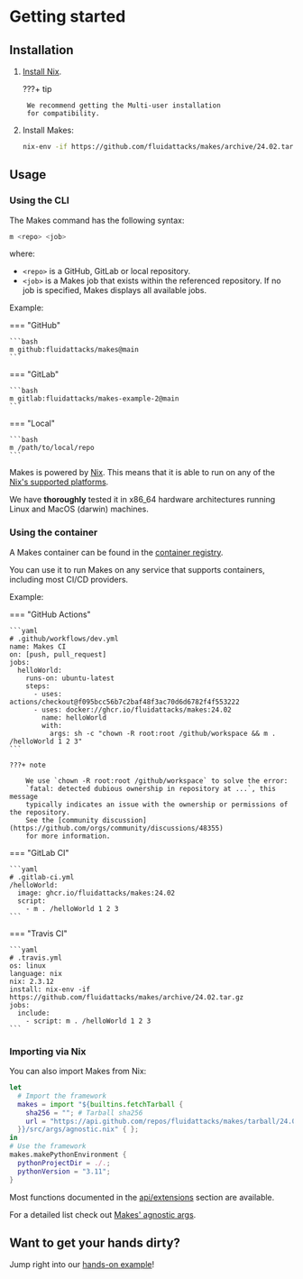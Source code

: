 # Getting started

## Installation

1. [Install Nix](https://nixos.org/download).

    ???+ tip

        We recommend getting the Multi-user installation
        for compatibility.

1. Install Makes:

    ```bash
    nix-env -if https://github.com/fluidattacks/makes/archive/24.02.tar.gz
    ```

## Usage

### Using the CLI

The Makes command has the following syntax:

```bash
m <repo> <job>
```

where:

- `<repo>` is a GitHub, GitLab or local repository.
- `<job>` is a Makes job
    that exists within the referenced repository.
    If no job is specified,
    Makes displays all available jobs.

Example:

=== "GitHub"

    ```bash
    m github:fluidattacks/makes@main
    ```

=== "GitLab"

    ```bash
    m gitlab:fluidattacks/makes-example-2@main
    ```

=== "Local"

    ```bash
    m /path/to/local/repo
    ```

Makes is powered by [Nix](https://nixos.org).
This means that it is able to run
on any of the
[Nix's supported platforms](https://nixos.org/manual/nix/unstable/installation/supported-platforms.html).

We have **thoroughly** tested it in
x86_64 hardware architectures
running Linux and MacOS (darwin) machines.

### Using the container

A Makes container can be found
in the [container registry](https://github.com/orgs/fluidattacks/packages?repo_name=makes).

You can use it
to run Makes on any service
that supports containers,
including most CI/CD providers.

Example:

=== "GitHub Actions"

    ```yaml
    # .github/workflows/dev.yml
    name: Makes CI
    on: [push, pull_request]
    jobs:
      helloWorld:
        runs-on: ubuntu-latest
        steps:
          - uses: actions/checkout@f095bcc56b7c2baf48f3ac70d6d6782f4f553222
          - uses: docker://ghcr.io/fluidattacks/makes:24.02
            name: helloWorld
            with:
              args: sh -c "chown -R root:root /github/workspace && m . /helloWorld 1 2 3"
    ```

    ???+ note

        We use `chown -R root:root /github/workspace` to solve the error:
        `fatal: detected dubious ownership in repository at ...`, this message
        typically indicates an issue with the ownership or permissions of the repository.
        See the [community discussion](https://github.com/orgs/community/discussions/48355)
        for more information.

=== "GitLab CI"

    ```yaml
    # .gitlab-ci.yml
    /helloWorld:
      image: ghcr.io/fluidattacks/makes:24.02
      script:
        - m . /helloWorld 1 2 3
    ```

=== "Travis CI"

    ```yaml
    # .travis.yml
    os: linux
    language: nix
    nix: 2.3.12
    install: nix-env -if https://github.com/fluidattacks/makes/archive/24.02.tar.gz
    jobs:
      include:
        - script: m . /helloWorld 1 2 3
    ```

### Importing via Nix

You can also import Makes from Nix:

```nix
let
  # Import the framework
  makes = import "${builtins.fetchTarball {
    sha256 = ""; # Tarball sha256
    url = "https://api.github.com/repos/fluidattacks/makes/tarball/24.02";
  }}/src/args/agnostic.nix" { };
in
# Use the framework
makes.makePythonEnvironment {
  pythonProjectDir = ./.;
  pythonVersion = "3.11";
}
```

Most functions documented in the [api/extensions](/api/extensions/) section
are available.

For a detailed list check out
[Makes' agnostic args](https://github.com/fluidattacks/makes/blob/main/src/args/agnostic.nix).

## Want to get your hands dirty?

Jump right into our [hands-on example](https://github.com/fluidattacks/makes-example)!
